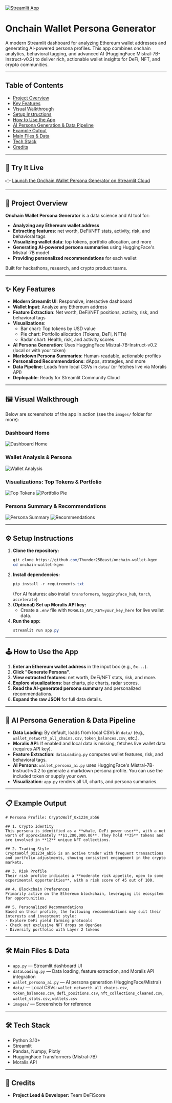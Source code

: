 ﻿[![Streamlit App](https://static.streamlit.io/badges/streamlit_badge_black_white.svg)](https://kgen-wallet-persona.streamlit.app/)

# Onchain Wallet Persona Generator

A modern Streamlit dashboard for analyzing Ethereum wallet addresses and generating AI-powered persona profiles. This app combines onchain analytics, behavioral tagging, and advanced AI (HuggingFace Mistral-7B-Instruct-v0.2) to deliver rich, actionable wallet insights for DeFi, NFT, and crypto communities.

---

## Table of Contents
- [Project Overview](#-project-overview)
- [Key Features](#-key-features)
- [Visual Walkthrough](#-visual-walkthrough)
- [Setup Instructions](#️-setup-instructions)
- [How to Use the App](#-how-to-use-the-app)
- [AI Persona Generation & Data Pipeline](#-ai-persona-generation--data-pipeline)
- [Example Output](#-example-output)
- [Main Files & Data](#-main-files--data)
- [Tech Stack](#-tech-stack)
- [Credits](#-credits)


---

## 🚦 Try It Live

👉 [Launch the Onchain Wallet Persona Generator on Streamlit Cloud](https://kgen-wallet-persona.streamlit.app/)

---

## 🚀 Project Overview

**Onchain Wallet Persona Generator** is a data science and AI tool for:
- **Analyzing any Ethereum wallet address**
- **Extracting features**: net worth, DeFi/NFT stats, activity, risk, and behavioral tags
- **Visualizing wallet data**: top tokens, portfolio allocation, and more
- **Generating AI-powered persona summaries** using HuggingFace's Mistral-7B model
- **Providing personalized recommendations** for each wallet

Built for hackathons, research, and crypto product teams.

---

## ✨ Key Features

- **Modern Streamlit UI**: Responsive, interactive dashboard
- **Wallet Input**: Analyze any Ethereum address
- **Feature Extraction**: Net worth, DeFi/NFT positions, activity, risk, and behavioral tags
- **Visualizations**:
  - Bar chart: Top tokens by USD value
  - Pie chart: Portfolio allocation (Tokens, DeFi, NFTs)
  - Radar chart: Health, risk, and activity scores
- **AI Persona Generation**: Uses HuggingFace Mistral-7B-Instruct-v0.2 (local or with your token)
- **Markdown Persona Summaries**: Human-readable, actionable profiles
- **Personalized Recommendations**: dApps, strategies, and more
- **Data Pipeline**: Loads from local CSVs in `data/` (or fetches live via Moralis API)
- **Deployable**: Ready for Streamlit Community Cloud

---

## 🖼 Visual Walkthrough

Below are screenshots of the app in action (see the `images/` folder for more):

### Dashboard Home
![Dashboard Home](images/Screenshot%202025-05-30%20223049.png)

### Wallet Analysis & Persona
![Wallet Analysis](images/Screenshot%202025-05-30%20223118.png)

### Visualizations: Top Tokens & Portfolio
![Top Tokens](images/Screenshot%202025-05-30%20223133.png)
![Portfolio Pie](images/Screenshot%202025-05-30%20223139.png)

### Persona Summary & Recommendations
![Persona Summary](images/Screenshot%202025-05-30%20223147.png)
![Recommendations](images/Screenshot%202025-05-30%20223156.png)

---

## ⚙️ Setup Instructions

1. **Clone the repository:**
   ```powershell
   git clone https://github.com/Thunder25Beast/onchain-wallet-kgen
   cd onchain-wallet-kgen
   ```
2. **Install dependencies:**
   ```powershell
   pip install -r requirements.txt
   ```
   (For AI features: also install `transformers`, `huggingface_hub`, `torch`, `accelerate`)
3. **(Optional) Set up Moralis API key:**
   - Create a `.env` file with `MORALIS_API_KEY=your_key_here` for live wallet data.
4. **Run the app:**
   ```powershell
   streamlit run app.py
   ```

---

## 🕹 How to Use the App

1. **Enter an Ethereum wallet address** in the input box (e.g., `0x...`).
2. **Click "Generate Persona"**.
3. **View extracted features**: net worth, DeFi/NFT stats, risk, and more.
4. **Explore visualizations**: bar charts, pie charts, radar scores.
5. **Read the AI-generated persona summary** and personalized recommendations.
6. **Expand the raw JSON** for full data details.

---

## 🤖 AI Persona Generation & Data Pipeline

- **Data Loading**: By default, loads from local CSVs in `data/` (e.g., `wallet_networth_all_chains.csv`, `token_balances.csv`, etc.).
- **Moralis API**: If enabled and local data is missing, fetches live wallet data (requires API key).
- **Feature Extraction**: `dataLoading.py` computes wallet features, risk, and behavioral tags.
- **AI Persona**: `wallet_persona_ai.py` uses HuggingFace's Mistral-7B-Instruct-v0.2 to generate a markdown persona profile. You can use the included token or supply your own.
- **Visualization**: `app.py` renders all UI, charts, and persona summaries.

---

## 📋 Example Output

```
# Persona Profile: CryptoWolf_0x1234_ab56

## 1. Crypto Identity
This persona is identified as a **whale, DeFi power user**, with a net worth of approximately **$1,200,000.00**. They hold **35** tokens and are involved in **12** unique NFT collections.

## 2. Trading Style
CryptoWolf_0x1234_ab56 is an active trader with frequent transactions and portfolio adjustments, showing consistent engagement in the crypto markets.

## 3. Risk Profile
Their risk profile indicates a **moderate risk appetite, open to some experimental opportunities**, with a risk score of 45 out of 100.

## 4. Blockchain Preferences
Primarily active on the Ethereum blockchain, leveraging its ecosystem for opportunities.

## 5. Personalized Recommendations
Based on their profile, the following recommendations may suit their interests and investment style:
- Explore DeFi yield farming protocols
- Check out exclusive NFT drops on OpenSea
- Diversify portfolio with Layer 2 tokens
```

---

## 🛠 Main Files & Data
- `app.py` — Streamlit dashboard UI
- `dataLoading.py` — Data loading, feature extraction, and Moralis API integration
- `wallet_persona_ai.py` — AI persona generation (HuggingFace/Mistral)
- `data/` — Local CSVs: `wallet_networth_all_chains.csv`, `token_balances.csv`, `defi_positions.csv`, `nft_collections_cleaned.csv`, `wallet_stats.csv`, `wallets.csv`
- `images/` — Screenshots for reference

---

## 🛠 Tech Stack
- Python 3.10+
- Streamlit
- Pandas, Numpy, Plotly
- HuggingFace Transformers (Mistral-7B)
- Moralis API

---

## 👥 Credits
- **Project Lead & Developer:** Team DeFiScore

